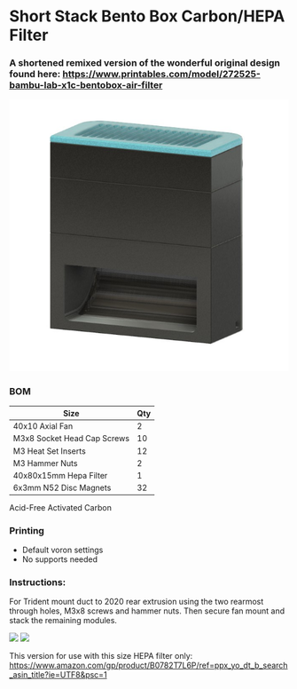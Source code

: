 # Short Stack Bento Box Carbon/HEPA Filter
 ### A shortened remixed version of the wonderful original design found here: https://www.printables.com/model/272525-bambu-lab-x1c-bentobox-air-filter

<img src="./Images/shortybento.jpg" width=600>

### BOM

Size | Qty
--- | ---
40x10 Axial Fan | 2
M3x8 Socket Head Cap Screws | 10
M3 Heat Set Inserts | 12
M3 Hammer Nuts | 2
40x80x15mm Hepa Filter | 1
6x3mm N52 Disc Magnets | 32
Acid-Free Activated Carbon

### Printing
  * Default voron settings
  * No supports needed

### Instructions:
For Trident mount duct to 2020 rear extrusion using the two rearmost through holes, M3x8 screws and hammer nuts. Then secure fan mount and stack the remaining modules. 

<img src="./Images/hammernuts.jpg" width=600>

<img src="./Images/installed.jpg" width=600>

This version for use with this size HEPA filter only: https://www.amazon.com/gp/product/B0782T7L6P/ref=ppx_yo_dt_b_search_asin_title?ie=UTF8&psc=1
